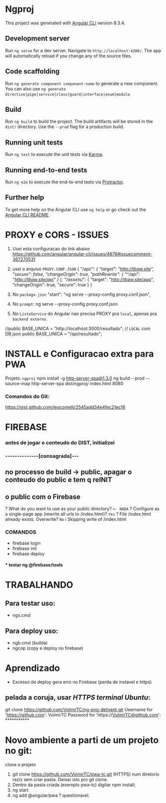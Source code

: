 # Ngproj

This project was generated with [Angular CLI](https://github.com/angular/angular-cli) version 8.3.4.

## Development server

Run `ng serve` for a dev server. Navigate to `http://localhost:4200/`. The app will automatically reload if you change any of the source files.

## Code scaffolding

Run `ng generate component component-name` to generate a new component. You can also use `ng generate directive|pipe|service|class|guard|interface|enum|module`.

## Build

Run `ng build` to build the project. The build artifacts will be stored in the `dist/` directory. Use the `--prod` flag for a production build.

## Running unit tests

Run `ng test` to execute the unit tests via [Karma](https://karma-runner.github.io).

## Running end-to-end tests

Run `ng e2e` to execute the end-to-end tests via [Protractor](http://www.protractortest.org/).

## Further help

To get more help on the Angular CLI use `ng help` or go check out the [Angular CLI README](https://github.com/angular/angular-cli/blob/master/README.md).


# PROXY e CORS - ISSUES
1. Usei esta configuracao do link abaixo
https://github.com/angular/angular-cli/issues/4676#issuecomment-367270531

2. usei o arquivo `PROXY.CONF.JSON`
{
  "/api/*": {
    "target": "http://tbaw.site",
    "secure": false,
    "changeOrigin": true,
    "pathRewrite": {
      "^/api": "http://tbaw.site/api"
    }
  },
  "/assets/*": { 
    "target": "http://tbaw.site/app",
    "changeOrigin": true,
    "secure": true
  }
}

3. No `package.json`
    "start": "ng serve --proxy-config proxy.conf.json",
4. No `prompt`:
ng serve --proxy-config proxy.conf.json

5. No `ListaService` do Angular nao precisa PROXY pra `local`, apenas pra
`backend externo`. 

  //public  BASE_UNICA =  "http://localhost:3000/resultado"; // `LOCAL` com DB.json
   public  BASE_UNICA =  "/api/resultado";



# INSTALL e Configuracao extra para PWA  
Projeto: `ngproj` 
npm install -g http-server-spa@1.3.0
ng build --prod --source-map
http-server-spa dist/ngproj/ index.html 8080

### Comandos do Git:
https://gist.github.com/leocomelli/2545add34e4fec21ec16

# FIREBASE 

### antes de jogar o conteudo do DIST, initializei 

### --------------[consagrada]---
## no processo de build -> public, apagar o conteudo do public e tem q reINIT 
## o public com o Firebase
? What do you want to use as your public directory? `<- NADA`
? Configure as a single-page app (rewrite all urls to /index.html)? `Yes`
? File /index.html already exists. Overwrite? `No`
i  Skipping write of /index.html


### COMANDOS
* firebase login
* firebase init 
* firebase deploy 

#### * testar ng @firebase/tools 

# TRABALHANDO
## Para testar uso:
* ngs.cmd

## Para deploy uso:
* ngb.cmd (builda)
* ngcop (copy e deploy no firebase)

# Aprendizado
* Excesso de deploy gera erro no Firebase (perda de instavel e https)

## pelada a coruja, usar *HTTPS terminal Ubuntu*:
git clone https://github.com/VolmirTC/ng-proj-delivent.git
Username for 'https://github.com': VolmirTC
Password for 'https://VolmirTC@github.com': *********** 

# Novo ambiente a parti de um projeto no git:
clone o projeto
1. git clone https://github.com/VolmirTC/pwa-tc.git (HTTPS) num diretorio raziz sem criar pasta. Deixar isto pro git clone.
2. Dentro da pasta criada (exemplo pwa-tc) digitar npm install;
3. ng start
4. ng add @angular/pwa ? questionavel. 



